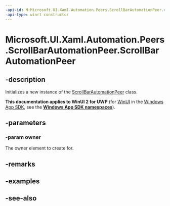 ```yaml
---
-api-id: M:Microsoft.UI.Xaml.Automation.Peers.ScrollBarAutomationPeer.#ctor(Microsoft.UI.Xaml.Controls.Primitives.ScrollBar)
-api-type: winrt constructor
---
```


<!-- Method syntax
public ScrollBarAutomationPeer(Windows.UI.Xaml.Controls.Primitives.ScrollBar owner)
-->

# Microsoft.UI.Xaml.Automation.Peers.ScrollBarAutomationPeer.ScrollBarAutomationPeer

## -description
Initializes a new instance of the [ScrollBarAutomationPeer](scrollbarautomationpeer.md) class.

**This documentation applies to WinUI 2 for UWP** (for [WinUI](/windows/apps/winui/winui3/) in the [Windows App SDK](/windows/apps/windows-app-sdk/), see the **[Windows App SDK namespaces](/windows/windows-app-sdk/api/winrt/)**).

## -parameters
### -param owner
The owner element to create for.

## -remarks

## -examples

## -see-also
